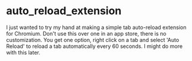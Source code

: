 # auto_reload_extension
I just wanted to try my hand at making a simple tab auto-reload extension for Chromium. Don't use this over one in an app store, there is no customization. You get one option, right click on a tab and select 'Auto Reload' to reload a tab automatically every 60 seconds. I might do more with this later.
